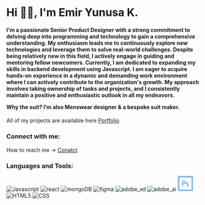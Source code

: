 <h1 align="left">Hi 👋🏿, I'm Emir Yunusa K.</h1>
<h4 align="left">I'm a passionate Senior Product Designer with a strong commitment to delving deep into programming and technology to gain a comprehensive understanding. My enthusiasm leads me to continuously explore new technologies and leverage them to solve real-world challenges. Despite being relatively new in this field, I actively engage in guiding and mentoring fellow newcomers.
Currently, I am dedicated to expanding my skills in backend development using Javascript. I am eager to acquire hands-on experience in a dynamic and demanding work environment where I can actively contribute to the organization's growth. My approach involves taking ownership of tasks and projects, and I consistently maintain a positive and enthusiastic outlook in all my endeavors.

Why the suit? I’m also Menswear designer & a bespoke suit maker.
</h4>

<p>
<!-- Currently learning **NodeJs & React** -->

All of my projects are available here <a href="https://splendid-madeleine-ba4f28.netlify.app">Portfolio</a>
  
<!-- Know about my experiences <a href="https://www.linkedin.com/in/emir-yunus/">Linkedin</a> 
</p> -->

<h3 align="left">Connect with me:</h3>
<p align="left">
How to reach me -> <a href="mailto:emir@tailoringnyc.com">Conatct</a> 
</p>

<h3 align="left">Languages and Tools:</h3>
<p align="left"> 
<!--   <img src="" alt="HTML5" width="40" height="40"/> </a>  -->
  <img src="https://upload.vectorlogo.zone/logos/javascript/images/239ec8a4-163e-4792-83b6-3f6d96911757.svg" alt="Javascript" width="40" height="40"/> 
  <img src="https://reactnative.dev/img/header_logo.svg" alt="react" width="40" height="40"/> </a
  <img src="https://sachsenhofer.io/wp-content/uploads/2018/06/node-js-white.png" alt="nodejs" width="40" height="40"/> </a>
  <img src="https://www.vectorlogo.zone/logos/mongodb/mongodb-icon.svg" alt="mongoDB" width="40" height="40"/> </a>
</a>  
  <img src="https://www.vectorlogo.zone/logos/figma/figma-icon.svg" alt="figma" width="40" height="40"/> </a>
  <img src="https://cdn.worldvectorlogo.com/logos/adobe-xd.svg" alt="adobe_xd" width="40" height="40"/> </a> 
  <img src="https://www.vectorlogo.zone/logos/adobe_illustrator/adobe_illustrator-icon.svg" alt="adobe_ai" width="40" height="40"/> </a> 
  <img src="https://raw.githubusercontent.com/devicons/devicon/master/icons/photoshop/photoshop-line.svg" alt="photoshop" width="40" height="40"/> </a> 
  <img src="https://www.vectorlogo.zone/logos/w3_html5/w3_html5-icon.svg" alt="HTML5" width="40" height="40"/> </a>
  <img src="https://www.vectorlogo.zone/logos/w3_css/w3_css-icon.svg" alt="CSS" width="40" height="40"/> </a> 
</p>

